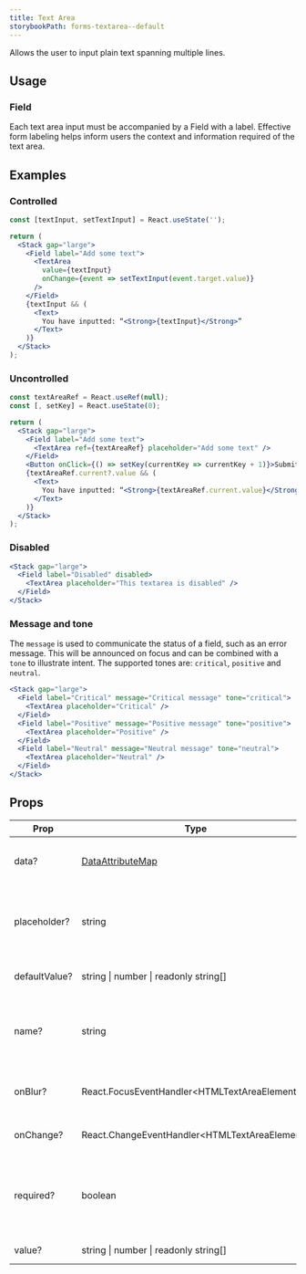 ```yaml
---
title: Text Area
storybookPath: forms-textarea--default
---
```


Allows the user to input plain text spanning multiple lines.

## Usage

### Field

Each text area input must be accompanied by a Field with a label. Effective form
labeling helps inform users the context and information required of the text
area.

## Examples

### Controlled

```jsx live
const [textInput, setTextInput] = React.useState('');

return (
  <Stack gap="large">
    <Field label="Add some text">
      <TextArea
        value={textInput}
        onChange={event => setTextInput(event.target.value)}
      />
    </Field>
    {textInput && (
      <Text>
        You have inputted: “<Strong>{textInput}</Strong>”
      </Text>
    )}
  </Stack>
);
```

### Uncontrolled

```jsx live
const textAreaRef = React.useRef(null);
const [, setKey] = React.useState(0);

return (
  <Stack gap="large">
    <Field label="Add some text">
      <TextArea ref={textAreaRef} placeholder="Add some text" />
    </Field>
    <Button onClick={() => setKey(currentKey => currentKey + 1)}>Submit</Button>
    {textAreaRef.current?.value && (
      <Text>
        You have inputted: “<Strong>{textAreaRef.current.value}</Strong>”
      </Text>
    )}
  </Stack>
);
```

### Disabled

```jsx live
<Stack gap="large">
  <Field label="Disabled" disabled>
    <TextArea placeholder="This textarea is disabled" />
  </Field>
</Stack>
```

### Message and tone

The `message` is used to communicate the status of a field, such as an error
message. This will be announced on focus and can be combined with a `tone` to
illustrate intent. The supported tones are: `critical`, `positive` and
`neutral`.

```jsx live
<Stack gap="large">
  <Field label="Critical" message="Critical message" tone="critical">
    <TextArea placeholder="Critical" />
  </Field>
  <Field label="Positive" message="Positive message" tone="positive">
    <TextArea placeholder="Positive" />
  </Field>
  <Field label="Neutral" message="Neutral message" tone="neutral">
    <TextArea placeholder="Neutral" />
  </Field>
</Stack>
```

## Props

| Prop          | Type                                           | Default | Description                                                         |
| ------------- | ---------------------------------------------- | ------- | ------------------------------------------------------------------- |
| data?         | [DataAttributeMap][data-attribute-map]         |         | Sets data attributes on the component.                              |
| placeholder?  | string                                         |         | Placeholder text for when the input does not have an initial value. |
| defaultValue? | string \| number \| readonly string[]          |         | Default value of the text area.                                     |
| name?         | string                                         |         | This attribute is used to specify the name of the control.          |
| onBlur?       | React.FocusEventHandler\<HTMLTextAreaElement>  |         | Function for handling change events.                                |
| onChange?     | React.ChangeEventHandler\<HTMLTextAreaElement> |         | Function for handling blur events.                                  |
| required?     | boolean                                        |         | Boolean that indicates a value is required in the text area.        |
| value?        | string \| number \| readonly string[]          |         | Value of the text area.                                             |

[data-attribute-map]:
  https://bitbucket.org/brighte-energy/energy/src/14a694872cc43bb454981bada65f5f12b56f77c9/spark-web/packages/utils-spark/src/buildDataAttributes.ts#spark-web/packages/utils-spark/src/buildDataAttributes.ts-1
